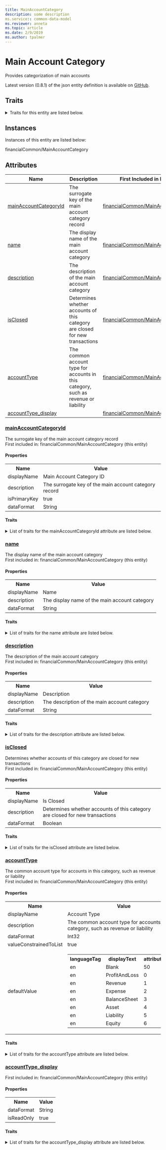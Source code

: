 ```yaml
---
title: MainAccountCategory
description: some description
ms.service:: common-data-model
ms.reviewer: anneta
ms.topic: article
ms.date: 2/9/2019
ms.author: tpalmer
---
```


# Main Account Category

Provides categorization of main accounts  
  
Latest version (0.8.1) of the json entity definition is available on <a href="https://github.com/Microsoft/CDM/tree/master/schemaDocuments/core/applicationCommon/foundationCommon/financialCommon/MainAccountCategory.cdm.json" target="_blank">GitHub</a>.  

## Traits

<details>
<summary>Traits for this entity are listed below.  
</summary>

- **is.CDM.entityVersion**  
  <table><tr><th>Parameter</th><th>Value</th><th>Data type</th><th>Explanation</th></tr><tr><td>versionNumber</td><td>0.8.1</td><td>string</td><td>semantic version number of the entity</td></tr></table>

- **is.identifiedBy**  
  names a specifc identity attribute to use with an entity  <table><tr><th>Parameter</th><th>Value</th><th>Data type</th><th>Explanation</th></tr><tr><td>attribute</td><td>[MainAccountCategory/hasAttributes/mainAccountCategoryId](#mainAccountCategoryId)</td><td>attribute</td><td></td></tr></table>

- **is.CDM.attributeGroup**  
  identifies standard groups of attributes in CDM entities.  <table><tr><th>Parameter</th><th>Value</th><th>Data type</th><th>Explanation</th></tr><tr><td>groupList</td><td><table><tr><th>attributeGroupReference</th></tr><tr><td>/core/applicationCommon/foundationCommon<br>/financeCommon/MainAccountCategory.cdm.json<br>/MainAccountCategory/hasAttributes<br>/attributesAddedAtThisScope</td></tr></table></td><td>entity</td><td></td></tr></table>

- **is.localized.displayedAs**  
  Holds the list of language specific display text for an object.  <table><tr><th>Parameter</th><th>Value</th><th>Data type</th><th>Explanation</th></tr><tr><td>localizedDisplayText</td><td><table><tr><th>languageTag</th><th>displayText</th></tr><tr><td>en</td><td>Main Account Category</td></tr></table></td><td>entity</td><td>a reference to the constant entity holding the list of localized text</td></tr></table>

- **is.localized.describedAs**  
  Holds the list of language specific descriptive text for an object.  <table><tr><th>Parameter</th><th>Value</th><th>Data type</th><th>Explanation</th></tr><tr><td>localizedDisplayText</td><td><table><tr><th>languageTag</th><th>displayText</th></tr><tr><td>en</td><td>Provides categorization of main accounts</td></tr></table></td><td>entity</td><td>a reference to the constant entity holding the list of localized text</td></tr></table>

</details>

## Instances

Instances of this entity are listed below:  

financialCommon/MainAccountCategory  

## Attributes

|Name|Description|First Included in Instance|
|---|---|---|
|[mainAccountCategoryId](#mainAccountCategoryId)|The surrogate key of the main account category record|<a href="MainAccountCategory.md" target="_blank">financialCommon/MainAccountCategory</a>|
|[name](#name)|The display name of the main account category|<a href="MainAccountCategory.md" target="_blank">financialCommon/MainAccountCategory</a>|
|[description](#description)|The description of the main account category|<a href="MainAccountCategory.md" target="_blank">financialCommon/MainAccountCategory</a>|
|[isClosed](#isClosed)|Determines whether accounts of this category are closed for new transactions|<a href="MainAccountCategory.md" target="_blank">financialCommon/MainAccountCategory</a>|
|[accountType](#accountType)|The common account type for accounts in this category, such as revenue or liability|<a href="MainAccountCategory.md" target="_blank">financialCommon/MainAccountCategory</a>|
|[accountType_display](#accountType_display)||<a href="MainAccountCategory.md" target="_blank">financialCommon/MainAccountCategory</a>|

### <a href=#mainAccountCategoryId name="mainAccountCategoryId">mainAccountCategoryId</a>

The surrogate key of the main account category record  
First included in: financialCommon/MainAccountCategory (this entity)  

#### Properties

<table><tr><th>Name</th><th>Value</th></tr><tr><td>displayName</td><td>Main Account Category ID</td></tr><tr><td>description</td><td>The surrogate key of the main account category record</td></tr><tr><td>isPrimaryKey</td><td>true</td></tr><tr><td>dataFormat</td><td>String</td></tr></table>

#### Traits

<details>
<summary>List of traits for the mainAccountCategoryId attribute are listed below.</summary>

- **is.dataFormat.character**  
- **is.dataFormat.big**  
- **is.dataFormat.array**  
- **is.identifiedBy**  
names a specifc identity attribute to use with an entity  <table><tr><th>Parameter</th><th>Value</th><th>Data type</th><th>Explanation</th></tr><tr><td>attribute</td><td>[MainAccountCategory/hasAttributes/mainAccountCategoryId](#mainAccountCategoryId)</td><td>attribute</td><td></td></tr></table>

- **is.localized.displayedAs**  
Holds the list of language specific display text for an object.  <table><tr><th>Parameter</th><th>Value</th><th>Data type</th><th>Explanation</th></tr><tr><td>localizedDisplayText</td><td><table><tr><th>languageTag</th><th>displayText</th></tr><tr><td>en</td><td>Main Account Category ID</td></tr></table></td><td>entity</td><td>a reference to the constant entity holding the list of localized text</td></tr></table>

- **is.localized.describedAs**  
Holds the list of language specific descriptive text for an object.  <table><tr><th>Parameter</th><th>Value</th><th>Data type</th><th>Explanation</th></tr><tr><td>localizedDisplayText</td><td><table><tr><th>languageTag</th><th>displayText</th></tr><tr><td>en</td><td>The surrogate key of the main account category record</td></tr></table></td><td>entity</td><td>a reference to the constant entity holding the list of localized text</td></tr></table>

</details>

### <a href=#name name="name">name</a>

The display name of the main account category  
First included in: financialCommon/MainAccountCategory (this entity)  

#### Properties

<table><tr><th>Name</th><th>Value</th></tr><tr><td>displayName</td><td>Name</td></tr><tr><td>description</td><td>The display name of the main account category</td></tr><tr><td>dataFormat</td><td>String</td></tr></table>

#### Traits

<details>
<summary>List of traits for the name attribute are listed below.</summary>

- **is.dataFormat.character**  
- **is.dataFormat.big**  
- **is.dataFormat.array**  
- **is.localized.displayedAs**  
Holds the list of language specific display text for an object.  <table><tr><th>Parameter</th><th>Value</th><th>Data type</th><th>Explanation</th></tr><tr><td>localizedDisplayText</td><td><table><tr><th>languageTag</th><th>displayText</th></tr><tr><td>en</td><td>Name</td></tr></table></td><td>entity</td><td>a reference to the constant entity holding the list of localized text</td></tr></table>

- **is.localized.describedAs**  
Holds the list of language specific descriptive text for an object.  <table><tr><th>Parameter</th><th>Value</th><th>Data type</th><th>Explanation</th></tr><tr><td>localizedDisplayText</td><td><table><tr><th>languageTag</th><th>displayText</th></tr><tr><td>en</td><td>The display name of the main account category</td></tr></table></td><td>entity</td><td>a reference to the constant entity holding the list of localized text</td></tr></table>

</details>

### <a href=#description name="description">description</a>

The description of the main account category  
First included in: financialCommon/MainAccountCategory (this entity)  

#### Properties

<table><tr><th>Name</th><th>Value</th></tr><tr><td>displayName</td><td>Description</td></tr><tr><td>description</td><td>The description of the main account category</td></tr><tr><td>dataFormat</td><td>String</td></tr></table>

#### Traits

<details>
<summary>List of traits for the description attribute are listed below.</summary>

- **is.dataFormat.character**  
- **is.dataFormat.big**  
- **is.dataFormat.array**  
- **means.reference.description**  
- **is.localized.displayedAs**  
Holds the list of language specific display text for an object.  <table><tr><th>Parameter</th><th>Value</th><th>Data type</th><th>Explanation</th></tr><tr><td>localizedDisplayText</td><td><table><tr><th>languageTag</th><th>displayText</th></tr><tr><td>en</td><td>Description</td></tr></table></td><td>entity</td><td>a reference to the constant entity holding the list of localized text</td></tr></table>

- **is.localized.describedAs**  
Holds the list of language specific descriptive text for an object.  <table><tr><th>Parameter</th><th>Value</th><th>Data type</th><th>Explanation</th></tr><tr><td>localizedDisplayText</td><td><table><tr><th>languageTag</th><th>displayText</th></tr><tr><td>en</td><td>The description of the main account category</td></tr></table></td><td>entity</td><td>a reference to the constant entity holding the list of localized text</td></tr></table>

</details>

### <a href=#isClosed name="isClosed">isClosed</a>

Determines whether accounts of this category are closed for new transactions  
First included in: financialCommon/MainAccountCategory (this entity)  

#### Properties

<table><tr><th>Name</th><th>Value</th></tr><tr><td>displayName</td><td>Is Closed</td></tr><tr><td>description</td><td>Determines whether accounts of this category are closed for new transactions</td></tr><tr><td>dataFormat</td><td>Boolean</td></tr></table>

#### Traits

<details>
<summary>List of traits for the isClosed attribute are listed below.</summary>

- **is.dataFormat.boolean**  
- **is.localized.displayedAs**  
Holds the list of language specific display text for an object.  <table><tr><th>Parameter</th><th>Value</th><th>Data type</th><th>Explanation</th></tr><tr><td>localizedDisplayText</td><td><table><tr><th>languageTag</th><th>displayText</th></tr><tr><td>en</td><td>Is Closed</td></tr></table></td><td>entity</td><td>a reference to the constant entity holding the list of localized text</td></tr></table>

- **is.localized.describedAs**  
Holds the list of language specific descriptive text for an object.  <table><tr><th>Parameter</th><th>Value</th><th>Data type</th><th>Explanation</th></tr><tr><td>localizedDisplayText</td><td><table><tr><th>languageTag</th><th>displayText</th></tr><tr><td>en</td><td>Determines whether accounts of this category are closed for new transactions</td></tr></table></td><td>entity</td><td>a reference to the constant entity holding the list of localized text</td></tr></table>

</details>

### <a href=#accountType name="accountType">accountType</a>

The common account type for accounts in this category, such as revenue or liability  
First included in: financialCommon/MainAccountCategory (this entity)  

#### Properties

<table><tr><th>Name</th><th>Value</th></tr><tr><td>displayName</td><td>Account Type</td></tr><tr><td>description</td><td>The common account type for accounts in this category, such as revenue or liability</td></tr><tr><td>dataFormat</td><td>Int32</td></tr><tr><td>valueConstrainedToList</td><td>true</td></tr><tr><td>defaultValue</td><td><table><tr><th>languageTag</th><th>displayText</th><th>attributeValue</th></tr><tr><td>en</td><td>Blank</td><td>50</td></tr><tr><td>en</td><td>ProfitAndLoss</td><td>0</td></tr><tr><td>en</td><td>Revenue</td><td>1</td></tr><tr><td>en</td><td>Expense</td><td>2</td></tr><tr><td>en</td><td>BalanceSheet</td><td>3</td></tr><tr><td>en</td><td>Asset</td><td>4</td></tr><tr><td>en</td><td>Liability</td><td>5</td></tr><tr><td>en</td><td>Equity</td><td>6</td></tr></table></td></tr></table>

#### Traits

<details>
<summary>List of traits for the accountType attribute are listed below.</summary>

- **is.dataFormat.integer**  
- **does.haveDefault**  
An attribute has a default value  <table><tr><th>Parameter</th><th>Value</th><th>Data type</th><th>Explanation</th></tr><tr><td>default</td><td><table><tr><th>languageTag</th><th>displayText</th><th>attributeValue</th></tr><tr><td>en</td><td>Blank</td><td>50</td></tr><tr><td>en</td><td>ProfitAndLoss</td><td>0</td></tr><tr><td>en</td><td>Revenue</td><td>1</td></tr><tr><td>en</td><td>Expense</td><td>2</td></tr><tr><td>en</td><td>BalanceSheet</td><td>3</td></tr><tr><td>en</td><td>Asset</td><td>4</td></tr><tr><td>en</td><td>Liability</td><td>5</td></tr><tr><td>en</td><td>Equity</td><td>6</td></tr></table></td><td>any</td><td></td></tr></table>

- **is.constrainedList**  
the values of an attribute are taken from or looked up from a fixed list of possibilities  

- **is.localized.displayedAs**  
Holds the list of language specific display text for an object.  <table><tr><th>Parameter</th><th>Value</th><th>Data type</th><th>Explanation</th></tr><tr><td>localizedDisplayText</td><td><table><tr><th>languageTag</th><th>displayText</th></tr><tr><td>en</td><td>Account Type</td></tr></table></td><td>entity</td><td>a reference to the constant entity holding the list of localized text</td></tr></table>

- **is.localized.describedAs**  
Holds the list of language specific descriptive text for an object.  <table><tr><th>Parameter</th><th>Value</th><th>Data type</th><th>Explanation</th></tr><tr><td>localizedDisplayText</td><td><table><tr><th>languageTag</th><th>displayText</th></tr><tr><td>en</td><td>The common account type for accounts in this category, such as revenue or liability</td></tr></table></td><td>entity</td><td>a reference to the constant entity holding the list of localized text</td></tr></table>

</details>

### <a href=#accountType_display name="accountType_display">accountType_display</a>

First included in: financialCommon/MainAccountCategory (this entity)  

#### Properties

<table><tr><th>Name</th><th>Value</th></tr><tr><td>dataFormat</td><td>String</td></tr><tr><td>isReadOnly</td><td>true</td></tr></table>

#### Traits

<details>
<summary>List of traits for the accountType_display attribute are listed below.</summary>

- **is.dataFormat.character**  
- **is.dataFormat.big**  
- **is.dataFormat.array**  
- **means.reference.displayText**  
- **is.readOnly**  
- **is.addedInSupportOf**  
<table><tr><th>Parameter</th><th>Value</th><th>Data type</th><th>Explanation</th></tr><tr><td>inSupportOf</td><td>accountType</td><td>attributeName</td><td>output parameter naming the attribute that is being supported</td></tr></table>

</details>
